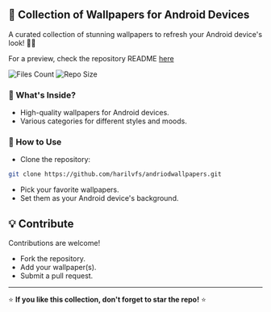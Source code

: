 ## 🌟 Collection of Wallpapers for Android Devices

A curated collection of stunning wallpapers to refresh your Android device's look! 🌌✨  

For a preview, check the repository README [here](https://github.com/harilvfs/andriodwallpapers/blob/main/README.md)

![Files Count](https://img.shields.io/github/directory-file-count/harilvfs/andriodwallpapers?style=for-the-badge)
![Repo Size](https://img.shields.io/github/repo-size/harilvfs/andriodwallpapers?style=for-the-badge)


### 📂 What's Inside?

- High-quality wallpapers for Android devices.  
- Various categories for different styles and moods.  


### 🚀 How to Use

- Clone the repository: 

```bash
git clone https://github.com/harilvfs/andriodwallpapers.git
```

- Pick your favorite wallpapers.  
- Set them as your Android device's background.  


## 💡 Contribute

Contributions are welcome!  

- Fork the repository.
-  Add your wallpaper(s).  
- Submit a pull request.  

---

⭐ **If you like this collection, don't forget to star the repo!** ⭐
